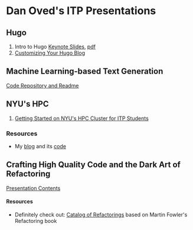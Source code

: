 # Dan Oved's ITP Presentations

## Hugo

1. Intro to Hugo [Keynote Slides](hugo/intro_to_hugo.key), [pdf](hugo/intro_to_hugo.pdf)
2. [Customizing Your Hugo Blog](hugo-customization/hugo_customization.pdf)

## Machine Learning-based Text Generation

[Code Repository and Readme](https://github.com/oveddan/ml-text)

## NYU's HPC

1. [Getting Started on NYU's HPC Cluster for ITP Students](hpc/getting_started.md)

### Resources
* My [blog](http://www.danioved.com/blog/) and its [code](/oveddan/itp_unconference/blob/master/blog_and_site_creation_with_hugo.md)

## Crafting High Quality Code and the Dark Art of Refactoring

[Presentation Contents](high_quality_code_and_refactoring.md)

#### Resources
* Definitely check out: [Catalog of Refactorings](https://refactoring.com/catalog/) based on Martin Fowler's Refactoring book